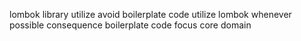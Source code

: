 lombok library utilize avoid boilerplate code utilize lombok whenever possible consequence boilerplate code focus core domain